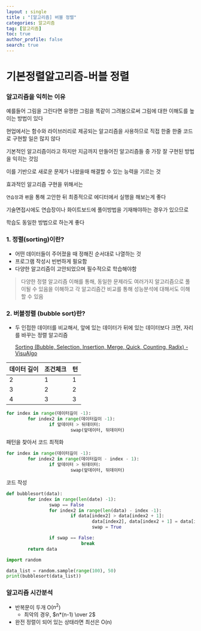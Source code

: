 ```yaml
---
layout : single
title : "[알고리즘] 버블 정렬"
categories: 알고리즘
tag: [알고리즘]
toc: true
author_profile: false
search: true
---
```


# 기본정렬알고리즘-버블 정렬

### 알고리즘을 익히는 이유

예를들어 그림을 그린다면 유명한 그림을 똑같이 그려봄으로써 그림에 대한 이해도를 높이는 방법이 있다

현업에서는 함수와 라이브러리로 제공되는 알고리즘을 사용하므로 직접 한줄 한줄 코드로 구현할 일은 많지 않다

기본적인 알고리즘이라고 하지만 지금까지 만들어진 알고리즘들 중 가장 잘 구현된 방법을 익히는 것임

이를 기반으로 새로운 문제가 나왔을때 해결할 수 있는 능력을 기르는 것

효과적인 알고리즘 구현을 위해서는

`연습장`과 `펜`을 통해 고안한 뒤 최종적으로 에디터에서 실행을 해보는게 좋다

기술면접시에도 연습장이나 화이트보드에 풀이방법을 기재해야하는 경우가 있으므로

학습도 동일한 방법으로 하는게 좋다

### 1. 정렬(sorting)이란?

- 어떤 데이터들이 주어졌을 때 정해진 순서대로 나열하는 것
- 프로그램 작성시 빈번하게 필요함
- 다양한 알고리즘이 고안되었으며 필수적으로 학습해야함

> 다양한 정렬 알고리즘 이해를 통해,  동일한 문제라도 여러가지 알고리즘으로 풀이될 수 있음을 이해하고 각 알고리즘간 비교를 통해 성능분석에 대해서도 이해할 수 있음
> 

### 2. 버블정렬 (bubble sort)란?

- 두 인접한 데이터를 비교해서, 앞에 있는 데이터가 뒤에 있는 데이터보다 크면, 자리를 바꾸는 정렬 알고리즘
    
    [Sorting (Bubble, Selection, Insertion, Merge, Quick, Counting, Radix) - VisuAlgo](https://visualgo.net/en/sorting)
    

| 데이터 길이 | 조건체크 | 턴 |
| --- | --- | --- |
| 2 | 1 | 1 |
| 3 | 2 | 2 |
| 4 | 3 | 3 |

```python
for index in range(데이터길이 -1):
		for index2 in range(데이터길이 -1):
				if 앞데이터 > 뒤데이터:
						swap(앞데이터, 뒤데이터)
```

패턴을 찾아서 코드 최적화

```python
for index in range(데이터길이 -1):
		for index2 in range(데이터길이 - index - 1):
				if 앞데이터 > 뒤데이터:
						swap(앞데이터, 뒤데이터)
```

코드 작성

```python
def bubblesort(data):
		for index in range(len(date) -1):
				swap == False
				for index2 in range(len(data) - index -1):
						if data[index2] > data[index2 + 1]:
								data[index2], data[index2 + 1] = data[index + 1], data[index2]
								swap = True

				if swap == False:
							break
		return data
```

```python
import random

data_list = random.sample(range(100), 50)
print(bubblesort(data_list))
```

### 알고리즘 시간분석

- 반복문이 두개 O($n^2$)
    - 최악의 경우, $n*(n-1) \over 2$
- 완전 정렬이 되어 있는 상태라면 최선은 O(n)